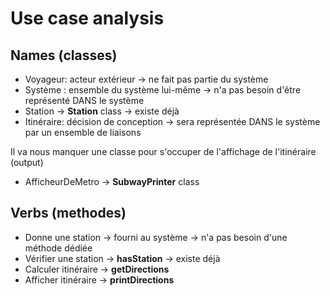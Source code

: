 # Use case analysis

## Names (classes)
* Voyageur: acteur extérieur -> ne fait pas partie du système
* Système : ensemble du système lui-même -> n'a pas besoin d'être représenté DANS le système 
* Station -> **Station** class -> existe déjà
* Itinéraire: décision de conception -> sera représentée DANS le système par un ensemble de liaisons

Il va nous manquer une classe pour s'occuper de l'affichage de l'itinéraire (output)
* AfficheurDeMetro -> **SubwayPrinter** class

## Verbs (methodes)
* Donne une station -> fourni au système -> n'a pas besoin d'une méthode dédiée
* Vérifier une station -> **hasStation** -> existe déjà
* Calculer itinéraire -> **getDirections** 
* Afficher itinéraire -> **printDirections**